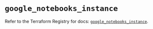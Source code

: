 # `google_notebooks_instance`

Refer to the Terraform Registry for docs: [`google_notebooks_instance`](https://registry.terraform.io/providers/hashicorp/google-beta/6.24.0/docs/resources/google_notebooks_instance).
